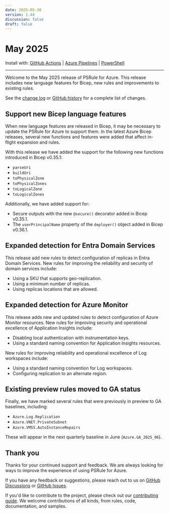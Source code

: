 ```yaml
---
date: 2025-05-30
version: 1.44
discussion: false
draft: false
---
```


# May 2025

<!-- update:fix 1.44.1 -->
<!-- update:fix 1.44.2 -->

Install with: [GitHub Actions](../install.md#with-github-actions) | [Azure Pipelines](../install.md#with-azure-pipelines) | [PowerShell](../install.md#with-powershell)

---

Welcome to the May 2025 release of PSRule for Azure.
This release includes new language features for Bicep, new rules and improvements to existing rules.

See the [change log][6] or [GitHub history][7] for a complete list of changes.

## Support new Bicep language features

When new language features are released in Bicep, it may be necessary to update the PSRule for Azure to support them.
In the latest Azure Bicep releases, several new functions and features were added that affect in-flight expansion and rules.

With this release we have added the support for the following new functions introduced in Bicep v0.35.1:

- `parseUri`
- `buildUri`
- `toPhysicalZone`
- `toPhysicalZones`
- `toLogicalZone`
- `toLogicalZones`

Additionally, we have added support for:

- Secure outputs with the new `@secure()` decorator added in Bicep v0.35.1.
- The `userPrincipalName` property of the `deployer()` object added in Bicep v0.36.1.

## Expanded detection for Entra Domain Services

This release add new rules to detect configuration of replicas in Entra Domain Services.
New rules for improving the reliability and security of domain services include:

- Using a SKU that supports geo-replication.
- Using a minimum number of replicas.
- Using replicas locations that are allowed.

## Expanded detection for Azure Monitor

This release adds new and updated rules to detect configuration of Azure Monitor resources.
New rules for improving security and operational excellence of Application Insights include:

- Disabling local authentication with instrumentation keys.
- Using a standard naming convention for Application Insights resources.

New rules for improving reliability and operational excellence of Log workspaces include:

- Using a standard naming convention for Log workspaces.
- Configuring replication to an alternate region.

## Existing preview rules moved to GA status

Finally, we have marked several rules that were previously in preview to GA baselines, including:

- `Azure.Log.Replication`
- `Azure.VNET.PrivateSubnet`
- `Azure.VMSS.AutoInstanceRepairs`

These will appear in the next quarterly baseline in June (`Azure.GA_2025_06`).

## Thank you

Thanks for your continued support and feedback.
We are always looking for ways to improve the experience of using PSRule for Azure.

If you have any feedback or suggestions, please reach out to us on [GitHub Discussions][3] or [GitHub Issues][4].

If you'd like to contribute to the project, please check out our [contributing guide][5].
We welcome contributions of all kinds, from rules, code, documentation, and samples.

  [3]: https://github.com/Azure/PSRule.Rules.Azure/discussions
  [4]: https://github.com/Azure/PSRule.Rules.Azure/issues
  [5]: ../license-contributing/get-started-contributing.md
  [6]: ../changelog.md#v1440
  [7]: https://github.com/Azure/PSRule.Rules.Azure/compare/v1.43.0...v1.44.0
